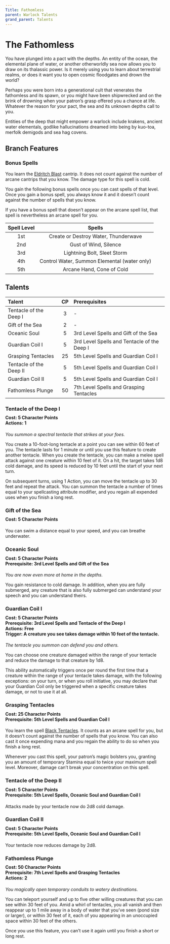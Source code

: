 ```yaml
---
Title: Fathomless
parent: Warlock Talents
grand_parent: Talents
---
```

 
# The Fathomless
You have plunged into a pact with the depths. An entity of the ocean, the elemental plane of water, or another otherworldly sea now allows you to draw on its thalassic power. Is it merely using you to learn about terrestrial realms, or does it want you to open cosmic floodgates and drown the world?

Perhaps you were born into a generational cult that venerates the fathomless and its spawn, or you might have been shipwrecked and on the brink of drowning when your patron’s grasp offered you a chance at life. Whatever the reason for your pact, the sea and its unknown depths call to you.

Entities of the deep that might empower a warlock include krakens, ancient water elementals, godlike hallucinations dreamed into being by kuo-toa, merfolk demigods and sea hag covens.

## Branch Features

### Bonus Spells
You learn the [Eldritch Blast](https://stormchaserroleplaying.com/stormchaserRPG/Spells/Cantrips/Evocation/#eldritch-blast) cantrip. It does not count against the number of arcane cantrips that you know. The damage type for this spell is cold.

You gain the following bonus spells once you can cast spells of that level. Once you gain a bonus spell, you always know it and it doesn’t count against the number of spells that you know.

If you have a bonus spell that doesn’t appear on the arcane spell list, that spell is nevertheless an arcane spell for you.

| Spell Level | Spells |
|:-----------:|:------:|
| 1st | Create or Destroy Water, Thunderwave |
| 2nd | Gust of Wind, Silence |
| 3rd | Lightning Bolt, Sleet Storm |
| 4th | Control Water, Summon Elemental (water only) |
| 5th | Arcane Hand, Cone of Cold |

## Talents
 
| Talent | CP | Prerequisites |
|:-------|:--:|:--------------|
| Tentacle of the Deep I  | 3  | - |
| Gift of the Sea         | 2  | - |
| Oceanic Soul            | 5  | 3rd Level Spells and Gift of the Sea |
| Guardian Coil  I        | 5  | 3rd Level Spells and Tentacle of the Deep I |
| Grasping Tentacles      | 25 | 5th Level Spells and Guardian Coil I |
| Tentacle of the Deep II | 5  | 5th Level Spells and Guardian Coil I |
| Guardian Coil  II       | 5  | 5th Level Spells and Guardian Coil I |
| Fathomless Plunge       | 50 | 7th Level Spells and Grasping Tentacles |

###  Tentacle of the Deep I

<div style="margin-top:-10px;"></div>
 
#### **Cost:** 5 Character Points<br>**Actions:** 1
*You summon a spectral tentacle that strikes at your foes.*

You create a 10-foot-long tentacle at a point you can see within 60 feet of you. The tentacle lasts for 1 minute or until you use this feature to create another tentacle. When you create the tentacle, you can make a melee spell attack against one creature within 10 feet of it. On a hit, the target takes 1d8 cold damage, and its speed is reduced by 10 feet until the start of your next turn.

On subsequent turns, using 1 Action, you can move the tentacle up to 30 feet and repeat the attack. You can summon the tentacle a number of times equal to your spellcasting attribute modifier, and you regain all expended uses when you finish a long rest.

###  Gift of the Sea

<div style="margin-top:-10px;"></div>
 
#### **Cost:** 5 Character Points
You can swim a distance equal to your speed, and you can breathe underwater.

### Oceanic Soul

<div style="margin-top:-10px;"></div>

#### **Cost:** 5 Character Points<br>**Prerequisite:**  3rd Level Spells and Gift of the Sea
*You are now even more at home in the depths.*

You gain resistance to cold damage. In addition, when you are fully submerged, any creature that is also fully submerged can understand your speech and you can understand theirs.

### Guardian Coil I

<div style="margin-top:-10px;"></div>

#### **Cost:** 5 Character Points<br>**Prerequisite:**  3rd Level Spells and Tentacle of the Deep I<br>**Actions:** Free<br>**Trigger:** A creature you see takes damage within 10 feet of the tentacle.
*The tentacle you summon can defend you and others.*

You can choose one creature damaged within the range of your tentacle and reduce the damage to that creature by 1d8.

This ability automatically triggers once per round the first time that a creature within the range of your tentacle takes damage, with the following exceptions: on your turn, or when you roll initiative, you may declare that your Guardian Coil only be triggered when a specific creature takes damage, or not to use it at all.

###  Grasping Tentacles
 
<div style="margin-top:-10px;"></div>

#### **Cost:** 25 Character Points<br>**Prerequisite:** 5th Level Spells and Guardian Coil I
You learn the spell [Black Tentacles](). It counts as an arcane spell for you, but it doesn’t count against the number of spells that you know. You can also cast it once expending mana and you regain the ability to do so when you finish a long rest.

Whenever you cast this spell, your patron’s magic bolsters you, granting you an amount of temporary Stamina equal to twice your maximum spell level. Moreover, damage can’t break your concentration on this spell.

###  Tentacle of the Deep II

<div style="margin-top:-10px;"></div>
 
#### **Cost:** 5 Character Points<br>**Prerequisite:** 5th Level Spells, Oceanic Soul and Guardian Coil I
Attacks made by your tentacle now do 2d8 cold damage.

### Guardian Coil II

<div style="margin-top:-10px;"></div>

#### **Cost:** 5 Character Points<br>**Prerequisite:** 5th Level Spells, Oceanic Soul and Guardian Coil I
Your tentacle now reduces damage by 2d8.

### Fathomless Plunge

<div style="margin-top:-10px;"></div>
 
#### **Cost:** 50 Character Points<br>**Prerequisite:** 7th Level Spells and Grasping Tentacles<br>**Actions:** 2
*You magically open temporary conduits to watery destinations.*

You can teleport yourself and up to five other willing creatures that you can see within 30 feet of you. Amid a whirl of tentacles, you all vanish and then reappear up to 1 mile away in a body of water that you’ve seen (pond size or larger), or within 30 feet of it, each of you appearing in an unoccupied space within 30 feet of the others.

Once you use this feature, you can’t use it again until you finish a short or long rest.

